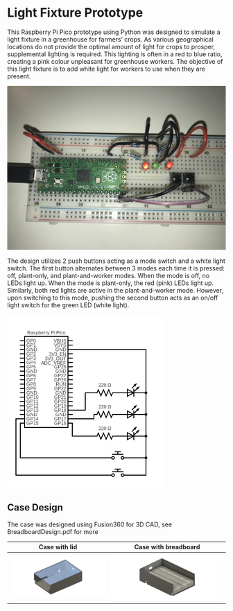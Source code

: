 # Light Fixture Prototype

This Raspberry Pi Pico prototype using Python was designed to simulate a light fixture in a greenhouse for farmers’ crops. As various geographical locations do not provide the optimal amount of light for crops to prosper, supplemental lighting is required. This lighting is often in a red to blue ratio, creating a pink colour unpleasant for greenhouse workers. The objective of this light fixture is to add white light for workers to use when they are present. 

![](https://github.com/JuliaLWang8/Light-Fixture-Prototype/blob/main/Circuit.jpg?raw=true)

The design utilizes 2 push buttons acting as a mode switch and a white light switch. The first button alternates between 3 modes each time it is pressed: off, plant-only, and plant-and-worker modes. When the mode is off, no LEDs light up. When the mode is plant-only, the red (pink) LEDs light up. Similarly, both red lights are active in the plant-and-worker mode. However, upon switching to this mode, pushing the second button acts as an on/off light switch for the green LED (white light). 

![](https://github.com/JuliaLWang8/Light-Fixture-Prototype/blob/main/circuit.png?raw=true)

## Case Design
The case was designed using Fusion360 for 3D CAD, see BreadboardDesign.pdf for more

 Case with lid | Case with breadboard
:-------------------------:|:-------------------------:
![](https://github.com/JuliaLWang8/Light-Fixture-Prototype/blob/main/CaseWithLid.png?raw=true) | ![](https://github.com/JuliaLWang8/Light-Fixture-Prototype/blob/main/CaseWithBreadboard.png?raw=true)
